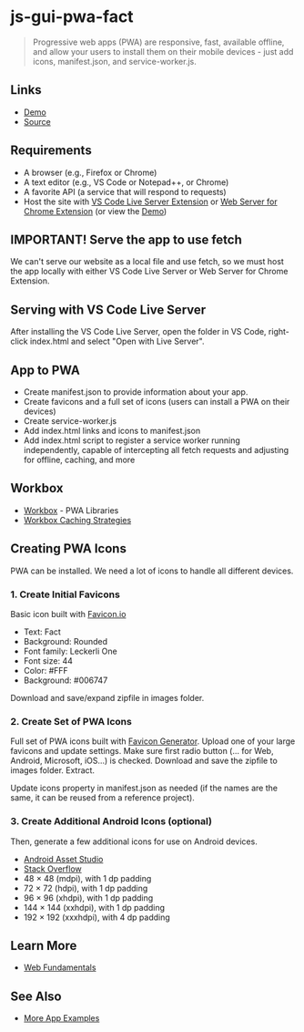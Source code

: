 # js-gui-pwa-fact

> Progressive web apps (PWA) are responsive, fast, available offline, and allow your users to install them on their mobile devices - just add icons, manifest.json, and service-worker.js.

## Links

- [Demo](https://denisecase.github.io/js-gui-pwa-fact/)
- [Source](https://github.com/denisecase/js-gui-pwa-fact)

## Requirements

- A browser (e.g., Firefox or Chrome)
- A text editor (e.g., VS Code or Notepad++, or Chrome)
- A favorite API (a service that will respond to requests)
- Host the site with [VS Code Live Server Extension](https://marketplace.visualstudio.com/items?itemName=ritwickdey.LiveServer) or [Web Server for Chrome Extension](https://chrome.google.com/webstore/detail/web-server-for-chrome/ofhbbkphhbklhfoeikjpcbhemlocgigb) (or view the [Demo](https://denisecase.github.io/js-gui-pwa-fact/))

## IMPORTANT! Serve the app to use fetch

We can't serve our website as a local file and use fetch, so we must host the app locally with either VS Code Live Server or Web Server for Chrome Extension.

## Serving with VS Code Live Server

After installing the VS Code Live Server, open the folder in VS Code, right-click index.html and select "Open with Live Server".

## App to PWA

- Create manifest.json to provide information about your app.
- Create favicons and a full set of icons (users can install a PWA on their devices)
- Create service-worker.js
- Add index.html links and icons to manifest.json
- Add index.html script to register a service worker running independently, capable of intercepting all fetch requests and adjusting for offline, caching, and more

## Workbox

- [Workbox](https://developers.google.com/web/tools/workbox) - PWA Libraries
- [Workbox Caching Strategies](https://developers.google.com/web/tools/workbox/modules/workbox-strategies)

## Creating PWA Icons

PWA can be installed. We need a lot of icons to handle all different devices.

### 1. Create Initial Favicons

Basic icon built with [Favicon.io](https://favicon.io)

- Text: Fact
- Background: Rounded
- Font family: Leckerli One
- Font size: 44
- Color: #FFF
- Background: #006747

Download and save/expand zipfile in images folder.

### 2. Create Set of PWA Icons

Full set of PWA icons built with [Favicon Generator](https://www.favicon-generator.org/).  Upload one of your large favicons and update settings. Make sure first radio button (... for Web, Android, Microsoft, iOS...) is checked. Download and save the zipfile to images folder. Extract.

Update icons property in manifest.json as needed (if the names are the same, it can be reused from a reference project).

### 3. Create Additional Android Icons (optional)

Then, generate a few additional icons for use on Android devices.

- [Android Asset Studio](https://romannurik.github.io/AndroidAssetStudio/icons-launcher.html)
- [Stack Overflow](https://stackoverflow.com/questions/12768128/android-launcher-icon-size)
- 48 × 48 (mdpi), with 1 dp padding
- 72 × 72 (hdpi), with 1 dp padding
- 96 × 96 (xhdpi), with 1 dp padding
- 144 × 144 (xxhdpi), with 1 dp padding
- 192 × 192 (xxxhdpi), with 4 dp padding

## Learn More

- [Web Fundamentals](https://developers.google.com/web/fundamentals/)

## See Also

- [More App Examples](https://profcase.github.io/web-apps-list/)
